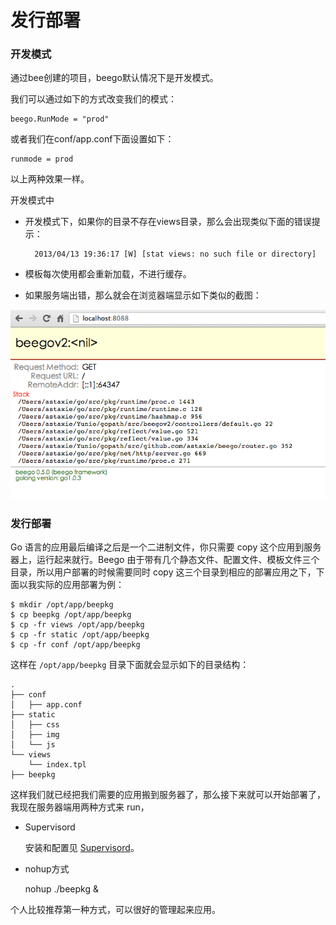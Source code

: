 # 发行部署

### 开发模式

通过bee创建的项目，beego默认情况下是开发模式。

我们可以通过如下的方式改变我们的模式：

	beego.RunMode = "prod"

或者我们在conf/app.conf下面设置如下：

	runmode = prod

以上两种效果一样。

开发模式中

- 开发模式下，如果你的目录不存在views目录，那么会出现类似下面的错误提示：

		2013/04/13 19:36:17 [W] [stat views: no such file or directory]

- 模板每次使用都会重新加载，不进行缓存。
- 如果服务端出错，那么就会在浏览器端显示如下类似的截图：

![](../images/dev.png)

### 发行部署

Go 语言的应用最后编译之后是一个二进制文件，你只需要 copy 这个应用到服务器上，运行起来就行。Beego 由于带有几个静态文件、配置文件、模板文件三个目录，所以用户部署的时候需要同时 copy 这三个目录到相应的部署应用之下，下面以我实际的应用部署为例：

	$ mkdir /opt/app/beepkg
	$ cp beepkg /opt/app/beepkg
	$ cp -fr views /opt/app/beepkg
	$ cp -fr static /opt/app/beepkg
	$ cp -fr conf /opt/app/beepkg

这样在 `/opt/app/beepkg` 目录下面就会显示如下的目录结构：

	.
	├── conf
	│   ├── app.conf
	├── static
	│   ├── css
	│   ├── img
	│   └── js
	└── views
	    └── index.tpl
	├── beepkg

这样我们就已经把我们需要的应用搬到服务器了，那么接下来就可以开始部署了，我现在服务器端用两种方式来 run，

- Supervisord 

	安装和配置见 [Supervisord](supervisor.md)。

- nohup方式

	nohup ./beepkg &

个人比较推荐第一种方式，可以很好的管理起来应用。